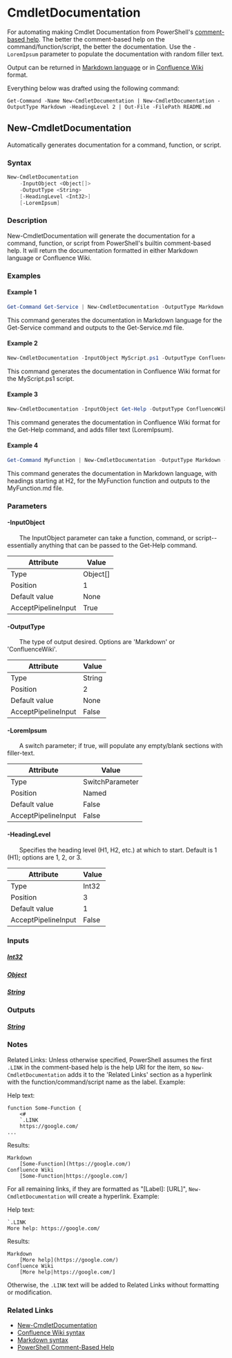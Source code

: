 # CmdletDocumentation
For automating making Cmdlet Documentation from PowerShell's [comment-based help](https://learn.microsoft.com/en-us/powershell/module/microsoft.powershell.core/about/about_comment_based_help). The better the comment-based help on the command/function/script, the better the documentation. Use the `-LoremIpsum` parameter to populate the documentation with random filler text.

Output can be returned in [Markdown language](https://www.markdownguide.org/cheat-sheet/) or in [Confluence Wiki](https://confluence.atlassian.com/doc/confluence-wiki-markup-251003035.html) format.

Everything below was drafted using the following command:

    Get-Command -Name New-CmdletDocumentation | New-CmdletDocumentation -OutputType Markdown -HeadingLevel 2 | Out-File -FilePath README.md

## New-CmdletDocumentation
Automatically generates documentation for a command, function, or script.

### Syntax
```PowerShell
New-CmdletDocumentation
    -InputObject <Object[]>
    -OutputType <String>
    [-HeadingLevel <Int32>]
    [-LoremIpsum]
```

### Description
New-CmdletDocumentation will generate the documentation for a command, function, or script from PowerShell's builtin comment-based help. It will return the documentation formatted in either Markdown language or Confluence Wiki.

### Examples

#### Example 1
```PowerShell
Get-Command Get-Service | New-CmdletDocumentation -OutputType Markdown | Out-File Get-Service.md
```

This command generates the documentation in Markdown language for the Get-Service command and outputs to the Get-Service.md file.

#### Example 2
```PowerShell
New-CmdletDocumentation -InputObject MyScript.ps1 -OutputType ConfluenceWiki
```

This command generates the documentation in Confluence Wiki format for the MyScript.ps1 script.

#### Example 3
```PowerShell
New-CmdletDocumentation -InputObject Get-Help -OutputType ConfluenceWiki -LoremIpsum
```

This command generates the documentation in Confluence Wiki format for the Get-Help command, and adds filler text (LoremIpsum).

#### Example 4
```PowerShell
Get-Command MyFunction | New-CmdletDocumentation -OutputType Markdown -HeadingLevel 2 | Out-File MyFunction.md
```

This command generates the documentation in Markdown language, with headings starting at H2, for the MyFunction function and outputs to the MyFunction.md file.

### Parameters

#### **-InputObject**
&ensp;&ensp;&ensp;&ensp;The InputObject parameter can take a function, command, or script--essentially anything that can be passed to the Get-Help command.

| Attribute | Value |
| --- | --- |
| Type | Object[] |
| Position | 1 |
| Default value | None |
| AcceptPipelineInput | True |

#### **-OutputType**
&ensp;&ensp;&ensp;&ensp;The type of output desired. Options are 'Markdown' or 'ConfluenceWiki'.

| Attribute | Value |
| --- | --- |
| Type | String |
| Position | 2 |
| Default value | None |
| AcceptPipelineInput | False |

#### **-LoremIpsum**
&ensp;&ensp;&ensp;&ensp;A switch parameter; if true, will populate any empty/blank sections with filler-text.

| Attribute | Value |
| --- | --- |
| Type | SwitchParameter |
| Position | Named |
| Default value | False |
| AcceptPipelineInput | False |

#### **-HeadingLevel**
&ensp;&ensp;&ensp;&ensp;Specifies the heading level (H1, H2, etc.) at which to start. Default is 1 (H1); options are 1, 2, or 3.

| Attribute | Value |
| --- | --- |
| Type | Int32 |
| Position | 3 |
| Default value | 1 |
| AcceptPipelineInput | False |

### Inputs

##### [**Int32**](https://learn.microsoft.com/en-us/dotnet/api/System.Int32)

##### [**Object**](https://learn.microsoft.com/en-us/dotnet/api/System.Object)

##### [**String**](https://learn.microsoft.com/en-us/dotnet/api/System.String)

### Outputs

##### [**String**](https://learn.microsoft.com/en-us/dotnet/api/System.String)

### Notes
Related Links: Unless otherwise specified, PowerShell assumes the first `.LINK` in the comment-based help is the help URI for the item, so `New-CmdletDocumentation` adds it to the 'Related Links' section as a hyperlink with the function/command/script name as the label. Example:

Help text:

    function Some-Function {
        <#
        `.LINK
        https://google.com/
    ...
Results:

    Markdown
        [Some-Function](https://google.com/)
    Confluence Wiki
        [Some-Function|https://google.com/]

For all remaining links, if they are formatted as "[Label]: [URL]", `New-CmdletDocumentation` will create a hyperlink. Example:

Help text:

    `.LINK
    More help: https://google.com/
Results:

    Markdown
        [More help](https://google.com/)
    Confluence Wiki
        [More help|https://google.com/]

Otherwise, the `.LINK` text will be added to Related Links without formatting or modification.

### Related Links
- [New-CmdletDocumentation](https://github.com/jerdub1993/Misc/tree/main/Generate%20Cmdlet%20Documentation)
- [Confluence Wiki syntax](https://confluence.atlassian.com/doc/confluence-wiki-markup-251003035.html)
- [Markdown syntax](https://www.markdownguide.org/cheat-sheet/)
- [PowerShell Comment-Based Help](https://learn.microsoft.com/en-us/powershell/module/microsoft.powershell.core/about/about_comment_based_help)